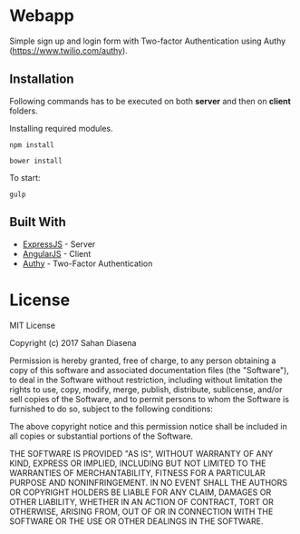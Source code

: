# Webapp

Simple sign up and login form with Two-factor Authentication using Authy (https://www.twilio.com/authy).

## Installation

Following commands has to be executed on both **server** and then on **client** folders.

Installing required modules.

```
npm install
```
```
bower install
```
To start:
```
gulp
```

## Built With
* [ExpressJS](http://expressjs.com/) - Server
* [AngularJS](https://angularjs.org/) - Client
* [Authy](https://www.twilio.com/authy) - Two-Factor Authentication

# License
MIT License

Copyright (c) 2017 Sahan Diasena

Permission is hereby granted, free of charge, to any person obtaining a copy
of this software and associated documentation files (the "Software"), to deal
in the Software without restriction, including without limitation the rights
to use, copy, modify, merge, publish, distribute, sublicense, and/or sell
copies of the Software, and to permit persons to whom the Software is
furnished to do so, subject to the following conditions:

The above copyright notice and this permission notice shall be included in all
copies or substantial portions of the Software.

THE SOFTWARE IS PROVIDED "AS IS", WITHOUT WARRANTY OF ANY KIND, EXPRESS OR
IMPLIED, INCLUDING BUT NOT LIMITED TO THE WARRANTIES OF MERCHANTABILITY,
FITNESS FOR A PARTICULAR PURPOSE AND NONINFRINGEMENT. IN NO EVENT SHALL THE
AUTHORS OR COPYRIGHT HOLDERS BE LIABLE FOR ANY CLAIM, DAMAGES OR OTHER
LIABILITY, WHETHER IN AN ACTION OF CONTRACT, TORT OR OTHERWISE, ARISING FROM,
OUT OF OR IN CONNECTION WITH THE SOFTWARE OR THE USE OR OTHER DEALINGS IN THE
SOFTWARE.
